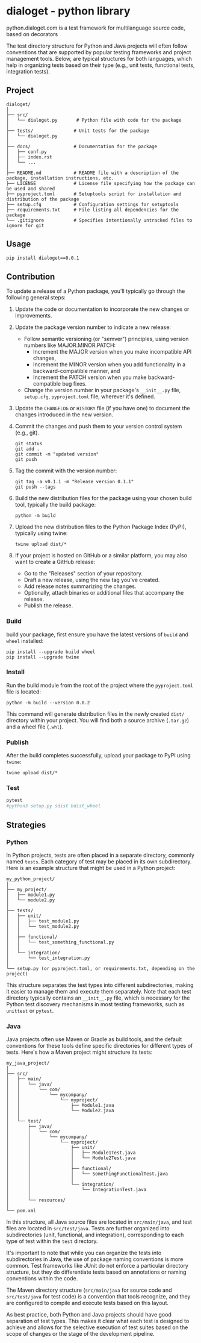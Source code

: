 # dialoget - python library

python.dialoget.com is a test framework for multilanguage source code, based on decorators

The test directory structure for Python and Java projects will often follow conventions that are supported by popular testing frameworks and project management tools.
Below, are typical structures for both languages, which help in organizing tests based on their type (e.g., unit tests, functional tests, integration tests).


## Project
```
dialoget/
│
├── src/
│   └── dialoget.py       # Python file with code for the package
│
├── tests/               # Unit tests for the package
│   └── dialoget.py
│
├── docs/                # Documentation for the package
│   ├── conf.py
│   ├── index.rst
│   └── ...
│
├── README.md            # README file with a description of the package, installation instructions, etc.
├── LICENSE              # License file specifying how the package can be used and shared
├── pyproject.toml       # Setuptools script for installation and distribution of the package
├── setup.cfg            # Configuration settings for setuptools
├── requirements.txt     # File listing all dependencies for the package
└── .gitignore           # Specifies intentionally untracked files to ignore for git
```


## Usage

```bash
pip install dialoget==0.0.1
```


## Contribution

To update a release of a Python package, you'll typically go through the following general steps:

1. Update the code or documentation to incorporate the new changes or improvements.

2. Update the package version number to indicate a new release:
   - Follow semantic versioning (or "semver") principles, using version numbers like MAJOR.MINOR.PATCH:
     - Increment the MAJOR version when you make incompatible API changes,
     - Increment the MINOR version when you add functionality in a backward-compatible manner, and
     - Increment the PATCH version when you make backward-compatible bug fixes.
   - Change the version number in your package's `__init__.py` file, `setup.cfg`, `pyproject.toml` file, wherever it's defined.

3. Update the `CHANGELOG` or `HISTORY` file (if you have one) to document the changes introduced in the new version.

4. Commit the changes and push them to your version control system (e.g., git).
   ```shell
   git status
   git add .
   git commit -m "updated version"
   git push
   ```
   
5. Tag the commit with the version number:
   ```shell
   git tag -a v0.1.1 -m "Release version 0.1.1"
   git push --tags
   ```

6. Build the new distribution files for the package using your chosen build tool, typically the build package:
   ```shell
   python -m build
   ```

7. Upload the new distribution files to the Python Package Index (PyPI), typically using twine:
   ```shell
   twine upload dist/*
   ```

8. If your project is hosted on GitHub or a similar platform, you may also want to create a GitHub release:
   - Go to the "Releases" section of your repository.
   - Draft a new release, using the new tag you've created.
   - Add release notes summarizing the changes.
   - Optionally, attach binaries or additional files that accompany the release.
   - Publish the release.















### Build
build your package, first ensure you have the latest versions of `build` and `wheel` installed:

```shell
pip install --upgrade build wheel
pip install --upgrade twine
```

### Install
Run the build module from the root of the project where the `pyproject.toml` file is located:

```shell
python -m build --version 0.0.2
```
This command will generate distribution files in the newly created `dist/` directory within your project. You will find both a source archive (`.tar.gz`) and a wheel file (`.whl`).

### Publish
After the build completes successfully, 
upload your package to PyPI using `twine`:

```shell
twine upload dist/*
```

### Test
```bash
pytest
#python3 setup.py sdist bdist_wheel
```

## Strategies

### Python

In Python projects, tests are often placed in a separate directory, commonly named `tests`. Each category of test may be placed in its own subdirectory. Here is an example structure that might be used in a Python project:

```
my_python_project/
│
├── my_project/
│   ├── module1.py
│   └── module2.py
│
├── tests/
│   ├── unit/
│   │   ├── test_module1.py
│   │   └── test_module2.py
│   │
│   ├── functional/
│   │   └── test_something_functional.py
│   │
│   └── integration/
│       └── test_integration.py
│
└── setup.py (or pyproject.toml, or requirements.txt, depending on the project)
```

This structure separates the test types into different subdirectories, making it easier to manage them and execute them separately. Note that each test directory typically contains an `__init__.py` file, which is necessary for the Python test discovery mechanisms in most testing frameworks, such as `unittest` or `pytest`.

### Java

Java projects often use Maven or Gradle as build tools, and the default conventions for these tools define specific directories for different types of tests. Here's how a Maven project might structure its tests:

```
my_java_project/
│
├── src/
│   ├── main/
│   │   └── java/
│   │       └── com/
│   │           └── mycompany/
│   │               └── myproject/
│   │                   ├── Module1.java
│   │                   └── Module2.java
│   │
│   └── test/
│       ├── java/
│       │   └── com/
│       │       └── mycompany/
│       │           └── myproject/
│       │               ├── unit/
│       │               │   ├── Module1Test.java
│       │               │   └── Module2Test.java
│       │               │
│       │               ├── functional/
│       │               │   └── SomethingFunctionalTest.java
│       │               │
│       │               └── integration/
│       │                   └── IntegrationTest.java
│       │
│       └── resources/
│
└── pom.xml
```

In this structure, all Java source files are located in `src/main/java`, and test files are located in `src/test/java`. Tests are further organized into subdirectories (unit, functional, and integration), corresponding to each type of test within the `test` directory.

It's important to note that while you can organize the tests into subdirectories in Java, the use of package naming conventions is more common. Test frameworks like JUnit do not enforce a particular directory structure, but they do differentiate tests based on annotations or naming conventions within the code.

The Maven directory structure (`src/main/java` for source code and `src/test/java` for test code) is a convention that tools recognize, and they are configured to compile and execute tests based on this layout.

As best practice, both Python and Java projects should have good separation of test types. This makes it clear what each test is designed to achieve and allows for the selective execution of test suites based on the scope of changes or the stage of the development pipeline.